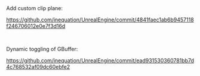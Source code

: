  

Add custom clip plane:

<https://github.com/inequation/UnrealEngine/commit/4841faec1ab6b9457118f246706012e0e7f3d16d>

 

Dynamic toggling of GBuffer:

<https://github.com/inequation/UnrealEngine/commit/ead931530360781bb7d4c768532af09dc60ebfe2>

